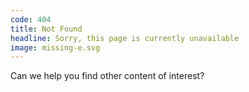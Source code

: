 ```yaml
---
code: 404
title: Not Found
headline: Sorry, this page is currently unavailable
image: missing-e.svg
---
```

Can we help you find other content of interest?
